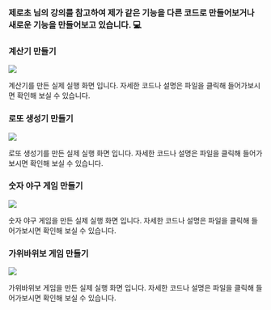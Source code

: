 ### 제로초 님의 강의를 참고하여 제가 같은 기능을 다른 코드로 만들어보거나 새로운 기능을 만들어보고 있습니다. 💻

### 계산기 만들기

<img src = "/Users/javascript/계산기/calculator_screenshot_css.png">
<p>계산기를 만든 실제 실행 화면 입니다. 자세한 코드나 설명은 파일을 클릭해 들어가보시면 확인해 보실 수 있습니다.</p>

### 로또 생성기 만들기

<img src = "/Users/javascript/로또생성기/lottomaker_color_screenshot.png">

<p>로또 생성기를 만든 실제 실행 화면 입니다. 자세한 코드나 설명은 파일을 클릭해 들어가보시면 확인해 보실 수 있습니다.</p>

### 숫자 야구 게임 만들기

<img src = "/Users/javascript/숫자야구게임/numberBaseball.png">
<p>숫자 야구 게임을 만든 실제 실행 화면 입니다. 자세한 코드나 설명은 파일을 클릭해 들어가보시면 확인해 보실 수 있습니다.</p>

### 가위바위보 게임 만들기

<img src = "/Users/javascript/가위바위보게임/가위바위보/rsp_1.png">
<p>가위바위보 게임을 만든 실제 실행 화면 입니다. 자세한 코드나 설명은 파일을 클릭해 들어가보시면 확인해 보실 수 있습니다.</p>
